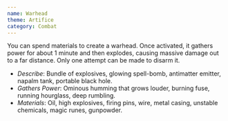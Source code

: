 ```yaml
---
name: Warhead
theme: Artifice
category: Combat
---
```


You can spend materials to create a warhead. Once activated, it gathers power for about 1 minute and then explodes, causing massive damage out to a far distance. Only one attempt can be made to disarm it.

* *Describe*: Bundle of explosives, glowing spell-bomb, antimatter emitter, napalm tank, portable black hole.
* *Gathers Power*: Ominous humming that grows louder, burning fuse, running hourglass, deep rumbling.
* *Materials*: Oil, high explosives, firing pins, wire, metal casing, unstable chemicals, magic runes, gunpowder.